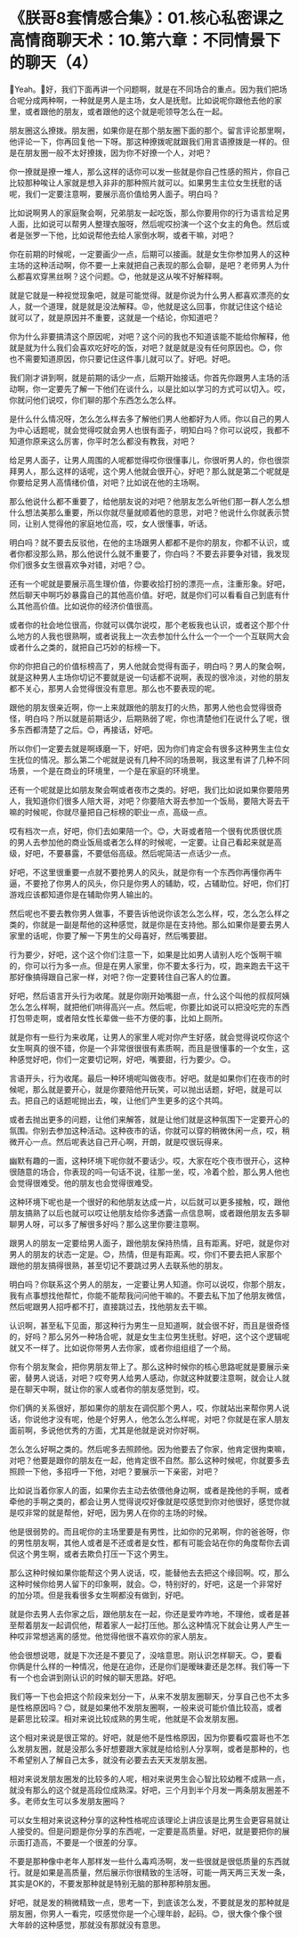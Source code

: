 # 《朕哥8套情感合集》：01.核心私密课之高情商聊天术：10.第六章：不同情景下的聊天（4）

🎼Yeah。🎼好，我们下面再讲一个问题啊，就是在不同场合的重点。因为我们把场合呢分成两种啊，一种就是男人是主场，女人是抚慰。比如说呢你跟他去他的家里，或者跟他的朋友，或者跟他的这个就是呃领导怎么在一起。

朋友圈这么撩拨。朋友圈，如果你是在那个朋友圈下面的那个。留言评论那里啊，他评论一下，你再回复他一下呀。那这种撩拨呢就跟我们用言语撩拨是一样的。但是在朋友圈一般不太好撩拨，因为你不好撩一个人，对吧？

你一撩就是撩一堆人，那么这样的话你可以发一些就是你自己性感的照片，你自己比较那种唉让人家就是想入非非的那种照片就可以。如果男生主位女生抚慰的话呢，我们一定要注意啊，要展示高价值给男人面子。明白吗？

比如说啊男人的家庭聚会啊，兄弟朋友一起吃饭，那么你要用你的行为语言给足男人面，比如说可以帮男人整理衣服呀，然后呢哎扮演一个这个女主的角色。然后或者是张罗一下他，比如说帮他去给人家倒水啊，或者干嘛，对吧？

你在前期的时候呢，一定要画少一点，后期可以接画。就是女生你参加男人的这种主场的这种活动啊，你不要一上来就把自己表现的那么会聊，是吧？老师男人为什么都喜欢穿黑丝啊？这个问题。😊，他就是这从唉不好解释啊。

就是它就是一种视觉现象吧，就是可能觉得。就是你说为什么男人都喜欢漂亮的女人，就一个道理，就是就是没法解释。😡，他就是这么回事，你就记住这个结论就可以了，就是原因并不重要，这就是一个结论，你知道吧？

你为什么非要搞清这个原因呢，对吧？这个问的我也不知道该能不能给你解释，他就是就为什么我们会喜欢吃好吃的饭，对吧？就是就是没有任何原因也。😊，你也不需要知道原因，你只要记住这件事儿就可以了。好吧。好吧。

我们刚才讲到啊，就是前期的话少一点，后期开始接话。你首先你跟男人主场的活动啊，你一定要先了解一下他们在谈什么，以是比如以学习的方式可以切入。哎，你就问他们说哎，你们聊的那个东西怎么怎么样。

是什么什么情况呀，怎么怎么样去多了解他们男人他都好为人师。你以自己的男人为中心话题呢，就会觉得哎就会男人也很有面子，明知白吗？你可以说哎，我都不知道你原来这么厉害，你平时怎么都没有教我，对吧？

给足男人面子，让男人周围的人呢都觉得哎你很懂事儿，你很听男人的，你也很崇拜男人，那么这样的话呢，这个男人他就会很开心，好吧？那么就是第二个呢就是你要给足男人高情绪价值，对吧？比如说在他的主场啊。

那么他说什么都不重要了，给他朋友说的对吧？他朋友怎么听他们那一群人怎么想什么想法美那么重要，所以你就尽量就顺着他的意思，对吧？他说什么你就表示赞同，让别人觉得他的家庭地位高，哎，女人很懂事，听话。

明白吗？就不要去反驳他，在他的主场跟男人都都不是你的朋友，你都不认识，或者你都没那么熟，那么他说什么就不重要了，你白吗？不要去非要争对错，我发现你们很多女生很喜欢争对错，对吧？😊。

还有一个呢就是要展示高生理价值，你要收拾打扮的漂亮一点，注重形象。好吧，然后聊天中啊巧妙暴露自己的其他高价值。好吧，就是你们可以看看自己到底有什么其他高价值。比如说你的经济价值很高。

或者你的社会地位很高，你就可以偶尔说哎，那个老板我也认识，或者这个那个什么地方的人我也很熟啊，或者说我上一次去参加什么什么一个一个一个互联网大会或者什么之类的，就把自己巧妙的标榜一下。

你的你把自己的价值标榜高了，男人他就会觉得有面子，明白吗？男人的聚会啊，就是这种男人主场你切记不要就是说一句话都不说啊，表现的很冷淡，对他的朋友都不关心，那男人会觉得很没有意思。那么也不要表现的呢。

跟他的朋友很亲近啊，你一上来就跟他的朋友打的火热，那男人他也会觉得很奇怪，明白吗？所以就是前期话少，后期熟弱了呢，你也清楚他们在说什么了呢，很多东西都清楚了之后。😊，再接话，好吧。

所以你们一定要去就是啊琢磨一下，好吧，因为你们肯定会有很多这种男生主位女生抚位的情况。那么第二个呢就是说有几种不同的场景啊，我这里有讲了几种不同场景，一个是在商业的环境里，一个是在家庭的环境里。

还有一个呢就是比如朋友聚会啊或者夜市之类的。好吧，我们比如说如果你要陪男人，我知道你们很多人陪大哥，对吧？你要陪大哥去参加一个饭局，要陪大哥去干嘛的时候呢，你就尽量把自己标榜的职业一点，高级一点。

哎有档次一点，好吧，你们去如果陪一个。😊，大哥或者陪一个很有优质很优质的男人去参加他的商业饭局或者怎么样的时候呢，一定要。让自己看起来就是高级，好吧，不要暴露，不要低俗高级。然后呢简洁一点话少一点。

好吧，不这里很重要一点就不要抢男人的风头，就是你有一个东西你再懂你再牛逼，不要抢了你男人的风头，你只是你男人的辅助，哎，占辅助位。好吧，你们打游戏应该都知道你是在辅助你男人输出的。

然后呢也不要去教你男人做事，不要告诉他说你该怎么怎么样，哎，怎么怎么样之类的，你就是一副是帮他的这种感觉，就是你是在支持他。那么如果你是要去男人家里的话呢，你要了解一下男生的父母喜好，然后嘴要甜。

行为要少，好吧，这个这个你们注意一下，如果是比如男人请别人吃个饭啊干嘛的，你可以行为多一点。但是在男人家里，你不要太多行为，哎，跑来跑去干这干那好像搞得跟自己家一样，对吧？你一定要转住自己客人的位置。

好吧，然后语言开头行为收尾。就是你刚开始嘴甜一点，什么这个叫他的叔叔阿姨怎么怎么样啊，就把他们哄得高兴一点。然后呢，你要比如说可以把没吃完的东西打包带走啊，或者陪女性长辈做一些不方便的事，比如上厕所。

就是你有一些行为来收尾，让男人的家里人呢对你产生好感，就会觉得说哎你这个女生啊真的很不错，你是一个非常很很很有素质啊，而且是很懂事的一个女生，这种感觉好吧，你们一定要切记啊，好吧，嘴要甜，行为要少。😊。

言语开头，行为收尾。最后一种环境呢叫做夜市。好吧。就是如果你们在夜市的时候呢，那么就是要开心，就是你要陪他开玩笑，可以抛出话题，好吧，就是可以去。把自己的话题呢抛出去，唉，让他们产生更多的这个共鸣。

或者去抛出更多的问题，让他们来解答，就是让他们就是这种氛围下一定要开心的氛围。你别去参加这种活动。这种夜市的话，你就可以穿的稍微休闲一点，哎，稍微开心一点。然后呢表达自己开心啊，开朗，就是哎很玩得来。

幽默有趣的一面，这种环境下呢你就不要话少。哎，大家在吃个夜市很开心，这种很随意的场合，你表现的吗一句话不说，往那一坐，哎，冷着个脸，那么男人他也会觉得很难受。他的朋友也会觉得很难受。

这种环境下呢也是一个很好的和他朋友达成一片，以后就可以更多接触，哎，跟他朋友搞熟了以后也就可以哎让他朋友给你多透露一点信息啊，或者跟他朋友去多聊聊男人呀，可以多了解很多好吗？那么这里你要注意啊。

跟男人的朋友一定要给男人面子，跟他朋友保持热情，且有距离。好吧，就是你对男人的朋友的状态一定是。😊，热情，但是有距离。哎，你们不要去把人家那个跟他的朋友搞得很熟，甚至切记不要跳过男人去联系他的朋友。

明白吗？你联系这个男人的朋友，一定要让男人知道。你可以说哎，你那个朋友，我有点事想找他帮忙，你能不能帮我问问他干嘛的。不要去私下加了他朋友微信，然后呢跟男人招呼都不打，直接跳过去，找他朋友去干嘛。

认识啊，甚至私下见面，那这种行为男生一旦知道啊，就会很不好，而且是很奇怪的，好吗？那么另外一种场合呢，就是女生主位男生抚慰。好吧，这个这个逻辑呢就又不一样了。比如说你带男人去你家，或者你组组组了一个局。

你有个朋友聚会，把你男朋友带上了。那么这种时候你的核心思路呢就是要展示亲密，替男人说话，对吧？哎夸男人给男人感动，你就这种就要注意啊，就会让人就是在聊天中啊，就让你的家人或者你的朋友感觉到，哎。

你们俩的关系很好，那如果你的朋友在调侃那个男人，哎，你就站出来帮你男人说话，你说他才没有呢，他是个好男人，他怎么怎么样呢，对吧？你就是在家人朋友面前啊，多说他优秀的方面，尤其是他就是说对你好啊。

怎么怎么好啊之类的。然后呢多去照顾他。因为他要去了你家，他肯定很拘束嘛，对吧？他要是跟你的朋友在一起，他肯定很不自然。那么这种时候呢，你就要多去照顾一下他，多招呼一下他，对吧？要展示一下亲密，对吧？

比如说当着你家人的面，如果你去主动去依偎他身边啊，或者是挽他的手啊，或者牵他的手啊之类的，都会让男人觉得说哎好像就是哎感觉到你对他很好，感觉你就是哎非常的就是帮他，好吧，因为男人在你的主场的时候。

他是很弱势的。而且呢你的主场里要是有男性，比如你的兄弟啊，你的爸爸呀，你的男性朋友啊，其他人或者是不还或者是女性，都有可能会站在你的角度帮你去调侃这个男生啊，或者去欺负打压一下这个男生。

那么这种时候如果你能帮这个男人说话，哎，能替他去去把这个缘回啊。哎，那么这种时候你给男人留下的印象啊，就会。😊，特别好的，好吧，这是一个非常好的加分项。但是我看很多女生啊都没有做到，好吧。

就是你去男人去你家之后，跟他朋友在一起，你还是爱咋咋地，不理他，或者是甚至帮着朋友一起调侃他，帮着家人一起打压他。那么这种情况下就会让男人产生一种哎非常想逃离的感觉。他觉得他很不喜欢你的家人朋友。

他会很想说嗯，就是下次还是不要见了，没啥意思。刚认识怎样聊天。😊，要看你俩是什么样的一种情况，他是在追你，还是你们是暧昧妻还是怎样。我们等一下有一个也会讲到刚认识的时候的聊天思路。好吧。

我们等一下也会把这个阶段来划分一下，从来不发朋友圈聊天，分享自己也不太多是性格原因吗？😊，就是如果他不发朋友圈啊，一般来说可能价值比较高，或者是薪思比较深。相对来说比较成熟的男生呢，他就是不会发朋友圈。

这个相对来说是很正常的。好吧，就是他不是性格原因，因为你要看哎震哥也不怎么发朋友圈，就是没那么多好想要跟大家就是给给别人分享啊，或者是那种的，也不希望别人了解自己太多，就没有必要去去天天发朋友圈。

相对来说发朋友圈发的比较多的人呢，相对来说男生会心智比较幼稚不成熟一点，就没有那么的这个就是高段位成熟深。好吧，三个月到半个月发一两条朋友圈差不多。老师女生可以多发朋友圈吗？

可以女生相对来说这种分享的这种性格呢应该理论上讲应该是比男生会更容易就让人接受的。但是问题是你分享的东西呢，一定要是高质量。好吧，就是要把你的展示面打造高，不要是一个很差的分享。

不要是那种像中老年人那样发一些什么毒鸡汤啊，发一些很就是很低质量的东西就行。就是如果是高质量，然后展示你很精致的生活呀，可能一两天两三天发一条，其实是OK的，不要发那种就是特别无脑的那种那种朋友圈。

好吧，就是发的稍微精致一点，思考一下，到底该怎么发，不要就是发的那种就是朋友圈，你男人一看完，哎感觉你是一个心理年龄，起码。😊，很大像个像个很大年龄的这种感觉，那就没有那就没有意思。

